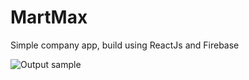 # MartMax

Simple company app, build using ReactJs and Firebase

![Output sample](https://res.cloudinary.com/dziee8jfp/image/upload/v1615449905/martmax/home_pbg31u.gif)
